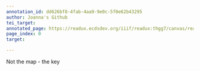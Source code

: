 ```yaml
---
annotation_id: dd626bf8-4fab-4aa9-9e0c-5f0e62b43295
author: Joanna's Github
tei_target: 
annotated_page: https://readux.ecdsdev.org/iiif/readux:thgg7/canvas/readux:thgg7_00000001.jp2
page_index: 0
target: 

---
```

<p>Not the map - the key</p>